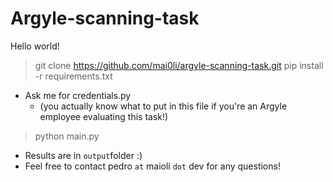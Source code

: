 # Argyle-scanning-task

Hello world!

>git clone https://github.com/mai0li/argyle-scanning-task.git
>pip install -r requirements.txt
-  Ask me for credentials.py 
	- (you actually know what to put in this file if you're an Argyle employee evaluating this task!) 
>python main.py
- Results are in `output`folder :)
- Feel free to contact pedro `at` maioli `dot` dev for any questions!

